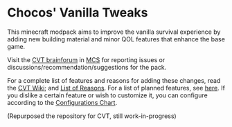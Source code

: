 # Chocos' Vanilla Tweaks

This minecraft modpack aims to improve the vanilla survival experience by adding new building material and minor QOL features that enhance the base game.

Visit the [CVT brainforum](https://discord.com/channels/308744621616529410/1243802341824663602) in [MCS](https://discord.com/invite/NtVxyW5) for reporting issues or discussions/recommendation/suggestions for the pack.

For a complete list of features and reasons for adding these changes, read the [CVT Wiki](https://github.com/mygazthehealer/chocos-texture-tweaks/blob/main/FEATURE.md); and [List of Reasons](https://github.com/mygazthehealer/chocos-texture-tweaks/blob/main/CVT.md). For a list of planned features, see [here](https://github.com/mygazthehealer/chocos-texture-tweaks/blob/main/MODDING.md). If you dislike a certain feature or wish to customize it, you can configure according to the [Configurations Chart]().

(Repurposed the repository for CVT, still work-in-progress)